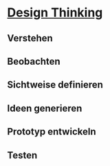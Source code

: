 # [Design Thinking](https://digitaleneuordnung.de/blog/design-thinking-methode) 
## Verstehen 
## Beobachten 
## Sichtweise definieren 
## Ideen generieren 
## Prototyp entwickeln 
## Testen 


<!--stackedit_data:
eyJoaXN0b3J5IjpbLTIxMDk0MzE1NDMsMzk1NjA5NDgyXX0=
-->